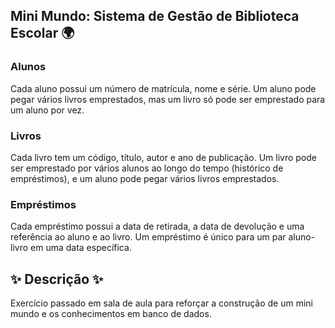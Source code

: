 ## Mini Mundo: Sistema de Gestão de Biblioteca Escolar 🌍

### Alunos

Cada aluno possui um número de matrícula, nome e série.
Um aluno pode pegar vários livros emprestados, mas um livro só pode ser emprestado para um aluno por vez.

### Livros

Cada livro tem um código, título, autor e ano de publicação.
Um livro pode ser emprestado por vários alunos ao longo do tempo (histórico de empréstimos), e um aluno pode pegar vários livros emprestados.

### Empréstimos

Cada empréstimo possui a data de retirada, a data de devolução e uma referência ao aluno e ao livro.
Um empréstimo é único para um par aluno-livro em uma data específica. 

## ✨ Descrição ✨
Exercício passado em sala de aula para reforçar a construção de um mini mundo e os conhecimentos em banco de dados. 

